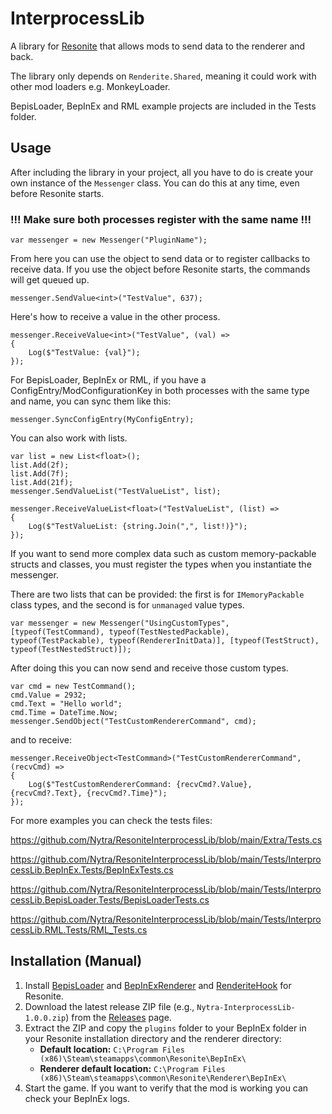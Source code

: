 # InterprocessLib

A library for [Resonite](https://resonite.com/) that allows mods to send data to the renderer and back.

The library only depends on `Renderite.Shared`, meaning it could work with other mod loaders e.g. MonkeyLoader.

BepisLoader, BepInEx and RML example projects are included in the Tests folder.

## Usage

After including the library in your project, all you have to do is create your own instance of the `Messenger` class. You can do this at any time, even before Resonite starts.

### !!! Make sure both processes register with the same name !!!

```
var messenger = new Messenger("PluginName");
```

From here you can use the object to send data or to register callbacks to receive data. If you use the object before Resonite starts, the commands will get queued up.

```
messenger.SendValue<int>("TestValue", 637);
```

Here's how to receive a value in the other process.

```
messenger.ReceiveValue<int>("TestValue", (val) =>
{
	Log($"TestValue: {val}");
});
```

For BepisLoader, BepInEx or RML, if you have a ConfigEntry/ModConfigurationKey in both processes with the same type and name, you can sync them like this:

```
messenger.SyncConfigEntry(MyConfigEntry);
```

You can also work with lists.

```
var list = new List<float>();
list.Add(2f);
list.Add(7f);
list.Add(21f);
messenger.SendValueList("TestValueList", list);
```

```
messenger.ReceiveValueList<float>("TestValueList", (list) => 
{
	Log($"TestValueList: {string.Join(",", list!)}");
});
```

If you want to send more complex data such as custom memory-packable structs and classes, you must register the types when you instantiate the messenger.

There are two lists that can be provided: the first is for `IMemoryPackable` class types, and the second is for `unmanaged` value types.

```
var messenger = new Messenger("UsingCustomTypes", [typeof(TestCommand), typeof(TestNestedPackable), typeof(TestPackable), typeof(RendererInitData)], [typeof(TestStruct), typeof(TestNestedStruct)]);
```

After doing this you can now send and receive those custom types.

```
var cmd = new TestCommand();
cmd.Value = 2932;
cmd.Text = "Hello world";
cmd.Time = DateTime.Now;
messenger.SendObject("TestCustomRendererCommand", cmd);
```

and to receive:

```
messenger.ReceiveObject<TestCommand>("TestCustomRendererCommand", (recvCmd) =>
{
	Log($"TestCustomRendererCommand: {recvCmd?.Value}, {recvCmd?.Text}, {recvCmd?.Time}");
});
```

For more examples you can check the tests files: 

https://github.com/Nytra/ResoniteInterprocessLib/blob/main/Extra/Tests.cs

https://github.com/Nytra/ResoniteInterprocessLib/blob/main/Tests/InterprocessLib.BepInEx.Tests/BepInExTests.cs

https://github.com/Nytra/ResoniteInterprocessLib/blob/main/Tests/InterprocessLib.BepisLoader.Tests/BepisLoaderTests.cs

https://github.com/Nytra/ResoniteInterprocessLib/blob/main/Tests/InterprocessLib.RML.Tests/RML_Tests.cs

## Installation (Manual)
1. Install [BepisLoader](https://thunderstore.io/c/resonite/p/ResoniteModding/BepisLoader/) and [BepInExRenderer](https://thunderstore.io/c/resonite/p/ResoniteModding/BepInExRenderer/) and [RenderiteHook](https://thunderstore.io/c/resonite/p/ResoniteModding/RenderiteHook/) for Resonite.
2. Download the latest release ZIP file (e.g., `Nytra-InterprocessLib-1.0.0.zip`) from the [Releases](https://github.com/Nytra/ResoniteInterprocessLib/releases) page.
3. Extract the ZIP and copy the `plugins` folder to your BepInEx folder in your Resonite installation directory and the renderer directory:
   - **Default location:** `C:\Program Files (x86)\Steam\steamapps\common\Resonite\BepInEx\`
   - **Renderer default location:** `C:\Program Files (x86)\Steam\steamapps\common\Resonite\Renderer\BepInEx\`
4. Start the game. If you want to verify that the mod is working you can check your BepInEx logs.
